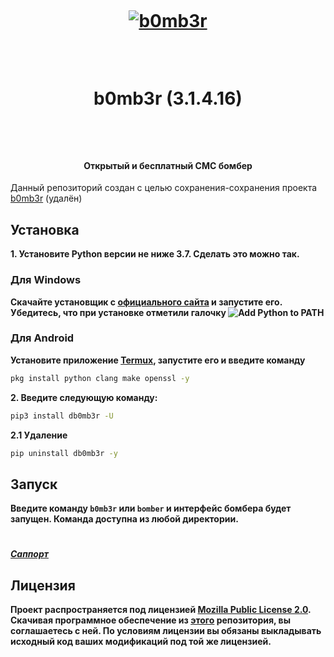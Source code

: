 ﻿<h1 align="center">  <br>  <a href="https://github.com/dmitrijkotov/b0mb3r"><img src="https://emojipedia-us.s3.dualstack.us-west-1.amazonaws.com/thumbs/120/apple/237/bomb_1f4a3.png" alt="b0mb3r"></a>  <br>  b0mb3r (3.1.4.16)  <br></h1><h4 align="center">Открытый и бесплатный СМС бомбер</h4>Данный репозиторий создан с целью сохранения-сохранения проекта [b0mb3r](https://github.com/crinny/b0mb3r) (удалён)## Установка**1. Установите Python версии не ниже 3.7. Сделать это можно так.**    <h3>Для Windows</h3>    **Скачайте установщик с [официального сайта](https://www.python.org/downloads/) и запустите его. Убедитесь, что при установке отметили галочку ![Add Python to PATH](https://user-images.githubusercontent.com/42045258/69171091-557d2780-0b0c-11ea-8adf-7f819357f041.png)**    <h3>Для Android</h3>   **Установите приложение [Termux](https://play.google.com/store/apps/details?id=com.termux), запустите его и введите команду**```shpkg install python clang make openssl -y```**2. Введите следующую команду:**```shpip3 install db0mb3r -U```**2.1 Удаление**```shpip uninstall db0mb3r -y```## Запуск**Введите команду `b0mb3r` или `bomber` и интерфейс бомбера будет запущен. Команда доступна из любой директории.**# ###### **[Саппорт](https://s.8713.su/support-0)**## Лицензия**Проект распространяется под лицензией [Mozilla Public License 2.0](https://github.com/mozilla/openbadges-bakery/blob/master/LICENSE-MPL-2.0). Скачивая программное обеспечение из [этого](https://github.com/sy-dot/C0NV3RS) репозитория, вы соглашаетесь с ней. По условиям лицензии вы обязаны выкладывать исходный код ваших модификаций под той же лицензией.**